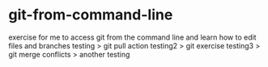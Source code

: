 # git-from-command-line
exercise for me to access git from the command line and learn how to edit files and branches
testing > git pull action
testing2 > git exercise
testing3 > git merge conflicts > another testing
 




